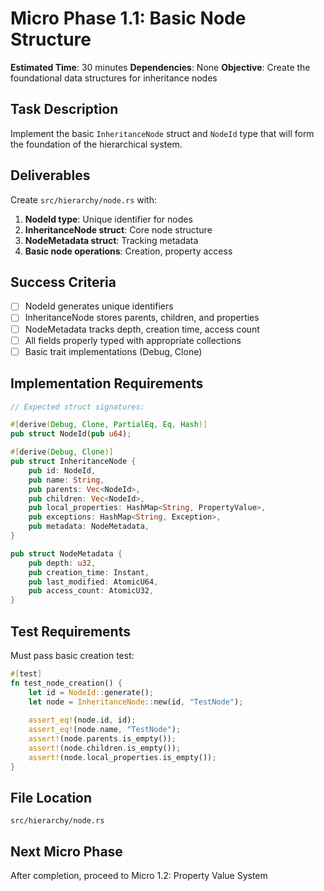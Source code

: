 # Micro Phase 1.1: Basic Node Structure

**Estimated Time**: 30 minutes
**Dependencies**: None
**Objective**: Create the foundational data structures for inheritance nodes

## Task Description

Implement the basic `InheritanceNode` struct and `NodeId` type that will form the foundation of the hierarchical system.

## Deliverables

Create `src/hierarchy/node.rs` with:

1. **NodeId type**: Unique identifier for nodes
2. **InheritanceNode struct**: Core node structure
3. **NodeMetadata struct**: Tracking metadata
4. **Basic node operations**: Creation, property access

## Success Criteria

- [ ] NodeId generates unique identifiers
- [ ] InheritanceNode stores parents, children, and properties
- [ ] NodeMetadata tracks depth, creation time, access count
- [ ] All fields properly typed with appropriate collections
- [ ] Basic trait implementations (Debug, Clone)

## Implementation Requirements

```rust
// Expected struct signatures:

#[derive(Debug, Clone, PartialEq, Eq, Hash)]
pub struct NodeId(pub u64);

#[derive(Debug, Clone)]
pub struct InheritanceNode {
    pub id: NodeId,
    pub name: String,
    pub parents: Vec<NodeId>,
    pub children: Vec<NodeId>,
    pub local_properties: HashMap<String, PropertyValue>,
    pub exceptions: HashMap<String, Exception>,
    pub metadata: NodeMetadata,
}

pub struct NodeMetadata {
    pub depth: u32,
    pub creation_time: Instant,
    pub last_modified: AtomicU64,
    pub access_count: AtomicU32,
}
```

## Test Requirements

Must pass basic creation test:
```rust
#[test]
fn test_node_creation() {
    let id = NodeId::generate();
    let node = InheritanceNode::new(id, "TestNode");
    
    assert_eq!(node.id, id);
    assert_eq!(node.name, "TestNode");
    assert!(node.parents.is_empty());
    assert!(node.children.is_empty());
    assert!(node.local_properties.is_empty());
}
```

## File Location
`src/hierarchy/node.rs`

## Next Micro Phase
After completion, proceed to Micro 1.2: Property Value System